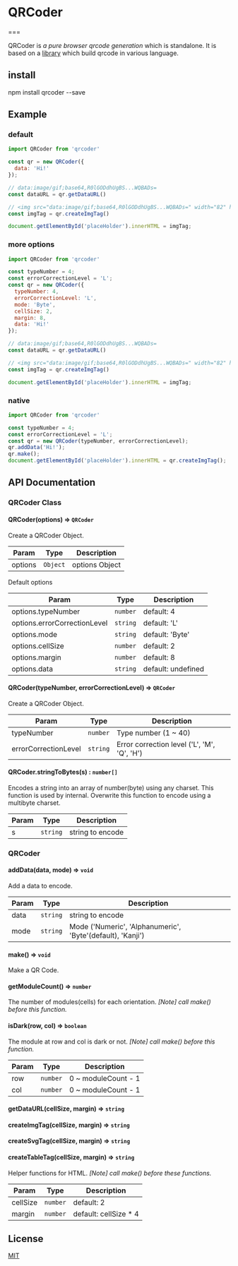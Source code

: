 # QRCoder
===

QRCoder is *a pure browser qrcode generation* which is standalone.
It is based on a <a href='http://www.d-project.com/qrcode/index.html'>library</a>
which build qrcode in various language.

## install
npm install qrcoder --save

## Example

### default
```javascript
import QRCoder from 'qrcoder'

const qr = new QRCoder({
  data: 'Hi!'
});

// data:image/gif;base64,R0lGODdhUgBS...WQBADs=
const dataURL = qr.getDataURL()

// <img src="data:image/gif;base64,R0lGODdhUgBS...WQBADs=" width="82" height="82"/>
const imgTag = qr.createImgTag()

document.getElementById('placeHolder').innerHTML = imgTag;
```

### more options
```javascript
import QRCoder from 'qrcoder'

const typeNumber = 4;
const errorCorrectionLevel = 'L';
const qr = new QRCoder({
  typeNumber: 4,
  errorCorrectionLevel: 'L',
  mode: 'Byte',
  cellSize: 2,
  margin: 8,
  data: 'Hi!'
});

// data:image/gif;base64,R0lGODdhUgBS...WQBADs=
const dataURL = qr.getDataURL()

// <img src="data:image/gif;base64,R0lGODdhUgBS...WQBADs=" width="82" height="82"/>
const imgTag = qr.createImgTag()

document.getElementById('placeHolder').innerHTML = imgTag;
```

### native
```javascript
import QRCoder from 'qrcoder'

const typeNumber = 4;
const errorCorrectionLevel = 'L';
const qr = new QRCoder(typeNumber, errorCorrectionLevel);
qr.addData('Hi!');
qr.make();
document.getElementById('placeHolder').innerHTML = qr.createImgTag();
```
## API Documentation

### QRCoder Class

#### QRCoder(options) => <code>QRCoder</code>
Create a QRCoder Object.

| Param                | Type                | Description                                 |
| ---------------------| ------------------- | ------------------------------------------- |
| options           | <code>Object</code> | options Object


Default options

| Param                | Type                | Description                                 |
| ---------------------| ------------------- | ------------------------------------------- |
| options.typeNumber           | <code>number</code> | default: 4
| options.errorCorrectionLevel | <code>string</code> | default: 'L'
| options.mode                 | <code>string</code> | default: 'Byte'
| options.cellSize             | <code>number</code> | default: 2
| options.margin               | <code>number</code> | default: 8
| options.data                 | <code>string</code> | default: undefined

#### QRCoder(typeNumber, errorCorrectionLevel) => <code>QRCoder</code>
Create a QRCoder Object.

| Param                | Type                | Description                                 |
| ---------------------| ------------------- | ------------------------------------------- |
| typeNumber           | <code>number</code> | Type number (1 ~ 40)                        |
| errorCorrectionLevel | <code>string</code> | Error correction level ('L', 'M', 'Q', 'H') |

#### QRCoder.stringToBytes(s) : <code>number[]</code>
Encodes a string into an array of number(byte) using any charset.
This function is used by internal.
Overwrite this function to encode using a multibyte charset.

| Param  | Type                | Description      |
| -------| ------------------- | ---------------- |
| s      | <code>string</code> | string to encode |

### QRCoder

#### addData(data, mode) => <code>void</code>
Add a data to encode.

| Param  | Type                | Description                                                |
| -------| ------------------- | ---------------------------------------------------------- |
| data   | <code>string</code> | string to encode                                           |
| mode   | <code>string</code> | Mode ('Numeric', 'Alphanumeric', 'Byte'(default), 'Kanji') |

#### make() => <code>void</code>
Make a QR Code.

#### getModuleCount() => <code>number</code>
The number of modules(cells) for each orientation.
_[Note] call make() before this function._

#### isDark(row, col) => <code>boolean</code>
The module at row and col is dark or not.
_[Note] call make() before this function._

| Param | Type                | Description         |
| ------| ------------------- | ------------------- |
| row   | <code>number</code> | 0 ~ moduleCount - 1 |
| col   | <code>number</code> | 0 ~ moduleCount - 1 |

#### getDataURL(cellSize, margin) => <code>string</code>
#### createImgTag(cellSize, margin) => <code>string</code>
#### createSvgTag(cellSize, margin) => <code>string</code>
#### createTableTag(cellSize, margin) => <code>string</code>
Helper functions for HTML.
 _[Note] call make() before these functions._

| Param    | Type                | Description           |
| ---------| ------------------- | --------------------- |
| cellSize | <code>number</code> | default: 2            |
| margin   | <code>number</code> | default: cellSize * 4 |

## License
[MIT](https://opensource.org/licenses/mit-license.php)
